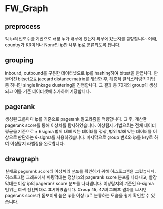 # FW_Graph

## preprocess
각 ip의 빈도수를 기반으로 해당 ip가 내부에 있는지 외부에 있는지를 결정합니다. 이때, country가 KR이거나 None인 ip만 내부 ip로 분류되도록 합니다. 

## grouping
inbound, outbound를 구분한 데이터셋으로 ip를 hashing하여 bitset을 만듭니다. 만들어진 bitset으로 jaccard distance matrix를 계산한 후, 계층적 클러스터링의 기법중 하나인 single linkage clustering을 진행합니다. 그 결과 총 70개의 group이 생성되고 이를 기존 데이터셋에 추가하여 저장합니다. 

## pagerank
생성된 그룹마다 ip를 기준으로 pagerank 알고리즘을 적용합니다. 그 후, 계산한 pagerank score를 통해 이상치를 탐지하였습니다. 이상탐지 기법으로는 전체 데이터 평균을 기준으로 ± 6sigma 범위 내에 있는 데이터를 정상, 범위 밖에 있는 데이터를 이상으로 판단하는 6-sigma를 사용하였습니다. 
마지막으로 group 번호와 ip를 key로 하여 이상탐지 라벨링을 완료합니다. 

## drawgraph
실제로 pagerank score와 이상치의 분포를 확인하기 위해 히스토그램을 그렸습니다. 
히스토그램 그래프에서 파랑막대는 정상 ip의 pagerank score 분포를 나타내고, 빨강막대는 이상 ip의 pagerank score 분포를 나타냅니다. 이상탐지의 기준인 6-sigma 범위는 회색 점선막대로 표시하였습니다. 
Group 45, 47의 그래프 결과를 보시면 pagerank score가 돋보이게 높은 ip를 이상 ip로 분류하는 모습을 쉽게 확인할 수 있습니다. 